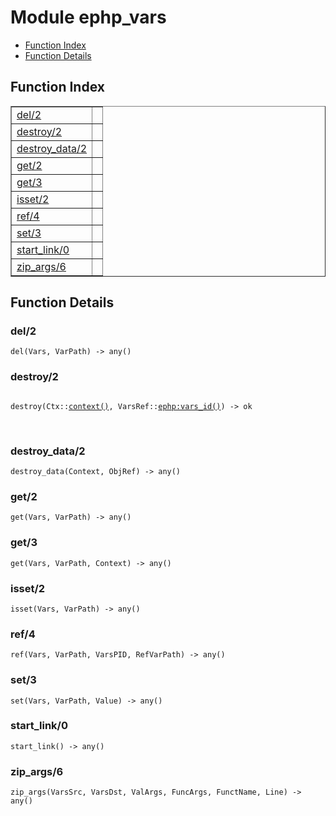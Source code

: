 

# Module ephp_vars #
* [Function Index](#index)
* [Function Details](#functions)

<a name="index"></a>

## Function Index ##


<table width="100%" border="1" cellspacing="0" cellpadding="2" summary="function index"><tr><td valign="top"><a href="#del-2">del/2</a></td><td></td></tr><tr><td valign="top"><a href="#destroy-2">destroy/2</a></td><td></td></tr><tr><td valign="top"><a href="#destroy_data-2">destroy_data/2</a></td><td></td></tr><tr><td valign="top"><a href="#get-2">get/2</a></td><td></td></tr><tr><td valign="top"><a href="#get-3">get/3</a></td><td></td></tr><tr><td valign="top"><a href="#isset-2">isset/2</a></td><td></td></tr><tr><td valign="top"><a href="#ref-4">ref/4</a></td><td></td></tr><tr><td valign="top"><a href="#set-3">set/3</a></td><td></td></tr><tr><td valign="top"><a href="#start_link-0">start_link/0</a></td><td></td></tr><tr><td valign="top"><a href="#zip_args-6">zip_args/6</a></td><td></td></tr></table>


<a name="functions"></a>

## Function Details ##

<a name="del-2"></a>

### del/2 ###

`del(Vars, VarPath) -> any()`

<a name="destroy-2"></a>

### destroy/2 ###

<pre><code>
destroy(Ctx::<a href="#type-context">context()</a>, VarsRef::<a href="ephp.md#type-vars_id">ephp:vars_id()</a>) -&gt; ok
</code></pre>
<br />

<a name="destroy_data-2"></a>

### destroy_data/2 ###

`destroy_data(Context, ObjRef) -> any()`

<a name="get-2"></a>

### get/2 ###

`get(Vars, VarPath) -> any()`

<a name="get-3"></a>

### get/3 ###

`get(Vars, VarPath, Context) -> any()`

<a name="isset-2"></a>

### isset/2 ###

`isset(Vars, VarPath) -> any()`

<a name="ref-4"></a>

### ref/4 ###

`ref(Vars, VarPath, VarsPID, RefVarPath) -> any()`

<a name="set-3"></a>

### set/3 ###

`set(Vars, VarPath, Value) -> any()`

<a name="start_link-0"></a>

### start_link/0 ###

`start_link() -> any()`

<a name="zip_args-6"></a>

### zip_args/6 ###

`zip_args(VarsSrc, VarsDst, ValArgs, FuncArgs, FunctName, Line) -> any()`

